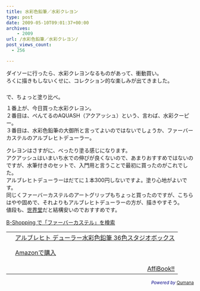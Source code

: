 ```yaml
---
title: 水彩色鉛筆／水彩クレヨン
type: post
date: 2009-05-10T09:01:37+00:00
archives:
    - 2009
url: /水彩色鉛筆／水彩クレヨン/
post_views_count:
  - 256

---
```

ダイソーに行ったら、水彩クレヨンなるものがあって、衝動買い。  
ろくに描きもしないくせに、コレクション的な楽しみが出てきました。  
<img style="margin: 5px" alt="" src="https://i1.wp.com/jqinglong.html.xdomain.jp/bimg/colorpen.jpg?w=400" data-recalc-dims="1" /> 

で、ちょっと塗り比べ。  
<img style="margin: 5px" alt="" src="https://i2.wp.com/jqinglong.html.xdomain.jp/bimg/color.jpg?w=400" data-recalc-dims="1" />  
１番上が、今日買った水彩クレヨン。  
２番目は、ぺんてるのAQUASH（アクアッシュ）という、言わば、水彩クーピー。  
３番目は、水彩色鉛筆の大御所と言ってよいのではないでしょうか、ファーバーカステルのアルブレヒトデューラー。

クレヨンはさすがに、べったり塗る感じになります。  
アクアッシュはいまいち水での伸びが良くないので、あまりおすすめではないのですが、水筆付きのセットで、入門用と言うことで最初に買ったのがこれでした。  
アルブレヒトデューラーはだてに１本300円しないですよ。塗り心地がよいです。  
同じくファーバーカステルのアートグリップもちょっと買ったのですが、こちらはやや固めで、それよりもアルブレヒトデューラーの方が、描きやすそう。  
値段も、[世界堂][1]だと結構安いのでおすすめです。

[B-Shopping で「ファーバーカステル」を検索][2]

<table>
  <tr>
    <td style="vertical-align:top;">
      <a href="http://www.amazon.co.jp/FABER-CASTELL-%E3%82%A2%E3%83%AB%E3%83%96%E3%83%AC%E3%83%92%E3%83%88-%E3%83%87%E3%83%A5%E3%83%BC%E3%83%A9%E3%83%BC%E6%B0%B4%E5%BD%A9%E8%89%B2%E9%89%9B%E7%AD%86-36%E8%89%B2%E3%82%B9%E3%82%BF%E3%82%B8%E3%82%AA%E3%83%9C%E3%83%83%E3%82%AF%E3%82%B9/dp/B000UEDTUE%3FSubscriptionId%3D1JWQWN8E4Z5TR27962G2%26tag%3Dgaeaffibook-22%26linkCode%3Dxm2%26camp%3D2025%26creative%3D165953%26creativeASIN%3DB000UEDTUE" target="_blank"><img style="border-style:none;" alt="" src="https://i0.wp.com/ecx.images-amazon.com/images/I/51ib9vL4%2BkL._SL160_.jpg" data-recalc-dims="1" /></a>
    </td>
    <td style="vertical-align:top;">
      <a href="http://www.amazon.co.jp/FABER-CASTELL-%E3%82%A2%E3%83%AB%E3%83%96%E3%83%AC%E3%83%92%E3%83%88-%E3%83%87%E3%83%A5%E3%83%BC%E3%83%A9%E3%83%BC%E6%B0%B4%E5%BD%A9%E8%89%B2%E9%89%9B%E7%AD%86-36%E8%89%B2%E3%82%B9%E3%82%BF%E3%82%B8%E3%82%AA%E3%83%9C%E3%83%83%E3%82%AF%E3%82%B9/dp/B000UEDTUE%3FSubscriptionId%3D1JWQWN8E4Z5TR27962G2%26tag%3Dgaeaffibook-22%26linkCode%3Dxm2%26camp%3D2025%26creative%3D165953%26creativeASIN%3DB000UEDTUE" target="_blank">アルブレヒト デューラー水彩色鉛筆 36色スタジオボックス</a> </p>
      <p>
        <a href="http://www.amazon.co.jp/FABER-CASTELL-%E3%82%A2%E3%83%AB%E3%83%96%E3%83%AC%E3%83%92%E3%83%88-%E3%83%87%E3%83%A5%E3%83%BC%E3%83%A9%E3%83%BC%E6%B0%B4%E5%BD%A9%E8%89%B2%E9%89%9B%E7%AD%86-36%E8%89%B2%E3%82%B9%E3%82%BF%E3%82%B8%E3%82%AA%E3%83%9C%E3%83%83%E3%82%AF%E3%82%B9/dp/B000UEDTUE%3FSubscriptionId%3D1JWQWN8E4Z5TR27962G2%26tag%3Dgaeaffibook-22%26linkCode%3Dxm2%26camp%3D2025%26creative%3D165953%26creativeASIN%3DB000UEDTUE" target="_blank">Amazonで購入</a>
      </p>
    </td>
  </tr>
  
  <tr>
    <td colspan="2">
      <div style="float: right; ">
        <a href="http://affibook.appspot.com/" target="_blank">AffiBook!!</a>
      </div>
    </td>
  </tr>
</table>

<p style="color:#008;text-align:right;">
  <small><em>Powered by</em> <a href="http://www.qumana.com/">Qumana</a></small>
</p>

 [1]: http://www.sekaido.co.jp/
 [2]: http://b-shopping.appspot.com/product/search?Keywords=%E3%83%95%E3%82%A1%E3%83%BC%E3%83%90%E3%83%BC%E3%82%AB%E3%82%B9%E3%83%86%E3%83%AB